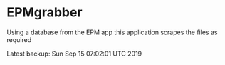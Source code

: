 # EPMgrabber
Using a database from the EPM app this application scrapes the files as required


Latest backup: Sun Sep 15 07:02:01 UTC 2019
